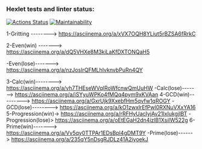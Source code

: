 ### Hexlet tests and linter status:
[![Actions Status](https://github.com/den12589/java-project-61/actions/workflows/hexlet-check.yml/badge.svg)](https://github.com/den12589/java-project-61/actions)
[![Maintainability](https://api.codeclimate.com/v1/badges/b04f0e5c3be2430aca7f/maintainability)](https://codeclimate.com/github/den12589/java-project-61/maintainability)



1-Gritting --------> https://asciinema.org/a/xVX7OQH8YLiut5rBZSA6fRrkC

2-Even(win) -------> https://asciinema.org/a/dQ5VHXe8M3kiLaKfDXTONQaH5

 -Even(lose)-------> https://asciinema.org/a/nzJosIrQFMLhIvknvbPuRn4QY
 
3-Calc(win)--------> https://asciinema.org/a/vh7THEseWVqIRoWfcnwQmUuHW
 -Calc(lose)-------> https://asciinema.org/a/iSYyuWPKo4fMQq4pym9xKVAan
4-GCD(win)---------> https://asciinema.org/a/GxrUjk9XxebfHm5qvfw1qROGY
 -GCD(lose)--------> https://asciinema.org/a/kO1zwxlrEfPwl0RXNuVXxYA16
5-Progression(win)-> https://asciinema.org/a/rRFHyUacIyjAv21IxIukgjIBT
 -Progression(lose)> https://asciinema.org/a/oEtEGaH2dn4izlB1XsiIW522g
6-Prime(win)-------> https://asciinema.org/a/Vv5qy0TTPAr1EDsBpl4gDMT9Y
 -Prime(lose)------> https://asciinema.org/a/235qY5nDsgRJDLz41A2iyoekJ
